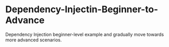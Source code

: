 # Dependency-Injectin-Beginner-to-Advance
Dependency Injection  beginner-level example and gradually move towards more advanced scenarios.

